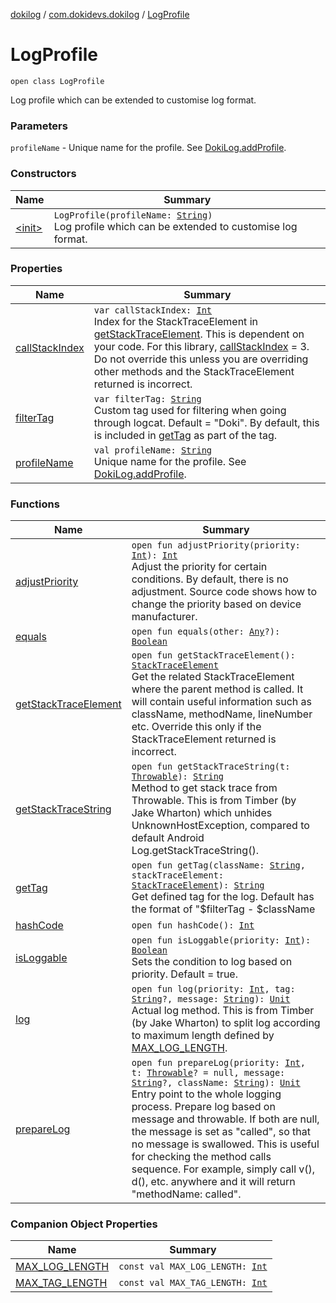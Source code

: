 [dokilog](../../index.md) / [com.dokidevs.dokilog](../index.md) / [LogProfile](./index.md)

# LogProfile

`open class LogProfile`

Log profile which can be extended to customise log format.

### Parameters

`profileName` - Unique name for the profile. See [DokiLog.addProfile](../-doki-log/add-profile.md).

### Constructors

| Name | Summary |
|---|---|
| [&lt;init&gt;](-init-.md) | `LogProfile(profileName: `[`String`](https://kotlinlang.org/api/latest/jvm/stdlib/kotlin/-string/index.html)`)`<br>Log profile which can be extended to customise log format. |

### Properties

| Name | Summary |
|---|---|
| [callStackIndex](call-stack-index.md) | `var callStackIndex: `[`Int`](https://kotlinlang.org/api/latest/jvm/stdlib/kotlin/-int/index.html)<br>Index for the StackTraceElement in [getStackTraceElement](get-stack-trace-element.md). This is dependent on your code. For this library, [callStackIndex](call-stack-index.md) = 3. Do not override this unless you are overriding other methods and the StackTraceElement returned is incorrect. |
| [filterTag](filter-tag.md) | `var filterTag: `[`String`](https://kotlinlang.org/api/latest/jvm/stdlib/kotlin/-string/index.html)<br>Custom tag used for filtering when going through logcat. Default = "Doki". By default, this is included in [getTag](get-tag.md) as part of the tag. |
| [profileName](profile-name.md) | `val profileName: `[`String`](https://kotlinlang.org/api/latest/jvm/stdlib/kotlin/-string/index.html)<br>Unique name for the profile. See [DokiLog.addProfile](../-doki-log/add-profile.md). |

### Functions

| Name | Summary |
|---|---|
| [adjustPriority](adjust-priority.md) | `open fun adjustPriority(priority: `[`Int`](https://kotlinlang.org/api/latest/jvm/stdlib/kotlin/-int/index.html)`): `[`Int`](https://kotlinlang.org/api/latest/jvm/stdlib/kotlin/-int/index.html)<br>Adjust the priority for certain conditions. By default, there is no adjustment. Source code shows how to change the priority based on device manufacturer. |
| [equals](equals.md) | `open fun equals(other: `[`Any`](https://kotlinlang.org/api/latest/jvm/stdlib/kotlin/-any/index.html)`?): `[`Boolean`](https://kotlinlang.org/api/latest/jvm/stdlib/kotlin/-boolean/index.html) |
| [getStackTraceElement](get-stack-trace-element.md) | `open fun getStackTraceElement(): `[`StackTraceElement`](https://developer.android.com/reference/java/lang/StackTraceElement.html)<br>Get the related StackTraceElement where the parent method is called. It will contain useful information such as className, methodName, lineNumber etc. Override this only if the StackTraceElement returned is incorrect. |
| [getStackTraceString](get-stack-trace-string.md) | `open fun getStackTraceString(t: `[`Throwable`](https://kotlinlang.org/api/latest/jvm/stdlib/kotlin/-throwable/index.html)`): `[`String`](https://kotlinlang.org/api/latest/jvm/stdlib/kotlin/-string/index.html)<br>Method to get stack trace from Throwable. This is from Timber (by Jake Wharton) which unhides UnknownHostException, compared to default Android Log.getStackTraceString(). |
| [getTag](get-tag.md) | `open fun getTag(className: `[`String`](https://kotlinlang.org/api/latest/jvm/stdlib/kotlin/-string/index.html)`, stackTraceElement: `[`StackTraceElement`](https://developer.android.com/reference/java/lang/StackTraceElement.html)`): `[`String`](https://kotlinlang.org/api/latest/jvm/stdlib/kotlin/-string/index.html)<br>Get defined tag for the log. Default has the format of "$filterTag - $className | ${stackTraceElement.methodName}" |
| [hashCode](hash-code.md) | `open fun hashCode(): `[`Int`](https://kotlinlang.org/api/latest/jvm/stdlib/kotlin/-int/index.html) |
| [isLoggable](is-loggable.md) | `open fun isLoggable(priority: `[`Int`](https://kotlinlang.org/api/latest/jvm/stdlib/kotlin/-int/index.html)`): `[`Boolean`](https://kotlinlang.org/api/latest/jvm/stdlib/kotlin/-boolean/index.html)<br>Sets the condition to log based on priority. Default = true. |
| [log](log.md) | `open fun log(priority: `[`Int`](https://kotlinlang.org/api/latest/jvm/stdlib/kotlin/-int/index.html)`, tag: `[`String`](https://kotlinlang.org/api/latest/jvm/stdlib/kotlin/-string/index.html)`?, message: `[`String`](https://kotlinlang.org/api/latest/jvm/stdlib/kotlin/-string/index.html)`): `[`Unit`](https://kotlinlang.org/api/latest/jvm/stdlib/kotlin/-unit/index.html)<br>Actual log method. This is from Timber (by Jake Wharton) to split log according to maximum length defined by [MAX_LOG_LENGTH](-m-a-x_-l-o-g_-l-e-n-g-t-h.md). |
| [prepareLog](prepare-log.md) | `open fun prepareLog(priority: `[`Int`](https://kotlinlang.org/api/latest/jvm/stdlib/kotlin/-int/index.html)`, t: `[`Throwable`](https://kotlinlang.org/api/latest/jvm/stdlib/kotlin/-throwable/index.html)`? = null, message: `[`String`](https://kotlinlang.org/api/latest/jvm/stdlib/kotlin/-string/index.html)`?, className: `[`String`](https://kotlinlang.org/api/latest/jvm/stdlib/kotlin/-string/index.html)`): `[`Unit`](https://kotlinlang.org/api/latest/jvm/stdlib/kotlin/-unit/index.html)<br>Entry point to the whole logging process. Prepare log based on message and throwable. If both are null, the message is set as "called", so that no message is swallowed. This is useful for checking the method calls sequence. For example, simply call v(), d(), etc. anywhere and it will return "methodName: called". |

### Companion Object Properties

| Name | Summary |
|---|---|
| [MAX_LOG_LENGTH](-m-a-x_-l-o-g_-l-e-n-g-t-h.md) | `const val MAX_LOG_LENGTH: `[`Int`](https://kotlinlang.org/api/latest/jvm/stdlib/kotlin/-int/index.html) |
| [MAX_TAG_LENGTH](-m-a-x_-t-a-g_-l-e-n-g-t-h.md) | `const val MAX_TAG_LENGTH: `[`Int`](https://kotlinlang.org/api/latest/jvm/stdlib/kotlin/-int/index.html) |
